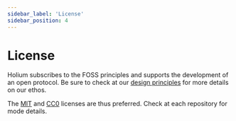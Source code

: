 ```yaml
---
sidebar_label: 'License'
sidebar_position: 4
---
```


# License

Holium subscribes to the FOSS principles and supports the development of an open protocol.
Be sure to check at our [design principles](../about-holium/design-principles.md)
for more details on our ethos.

The [MIT](https://opensource.org/licenses/MIT) and [CC0](https://creativecommons.org/publicdomain/zero/1.0/) licenses
are thus preferred. Check at each repository for mode details.